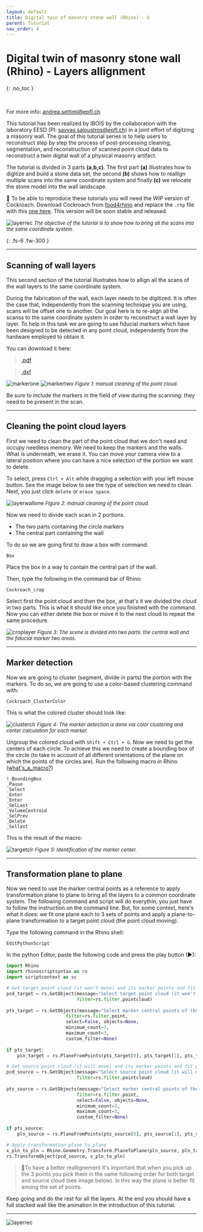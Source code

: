 ```yaml
---
layout: default
title: Digital twin of masonry stone wall (Rhino) - b
parent: Tutorial
nav_order: 4
---
```


# Digital twin of masonry stone wall (Rhino) - Layers allignment
{: .no_toc }

<br />

For more info: [andrea.settimi@epfl.ch](andrea.settimi@epfl.ch)

This tutorial has been realized by IBOIS by the collaboration with the laboratory EESD (PI: [savvas.saloustros@epfl.ch](savvas.saloustros@epfl.ch)) in a joint effort of digitzing a masonry wall. The goal of this tutorial series is to help users to reconstruct step by step the process of post-processing cleaning, segmentation, and reconstruction of scanned point cloud data to reconstruct a twin digital wall of a physical masonry artifact.

The tutorial is divided in 3 parts **(a,b,c)**. The first part **(a)** illustrates how to digitize and build a stone data set, the second **(b)** shows how to reallign multiple scans into the same coordinate system and finally **(c)** we relocate the stone model into the wall landscape.

💬 To be able to reproduce these tutorials you will need the *WIP* version of Cockroach. Download Cockroach from [food4rhino](https://www.food4rhino.com/en/app/cockroach) and replace the `.rhp` file with this [one here](https://minhaskamal.github.io/DownGit/#/home?url=https://github.com/ibois-epfl/Cockroach-documentation/blob/docu-alpha/assets/fjoint/Cockroach.rhp). This version will be soon stable and released.

![layerrec](https://github.com/ibois-epfl/Cockroach-documentation/blob/docu-alpha/img/layer_reconstruction.gif?raw=true)
 <font size="2"><i> The objective of the tutorial is to show how to bring all the scans into the same coordinate system. </i></font>

{: .fs-6 .fw-300 }

---

## Scanning of wall layers

This second section of the tutorial illustrates how to allign all the scans of the wall layers to the same coordinate system.

During the fabrication of the wall, each layer needs to be digitized. It is often the case that, independently from the scanning technique you are using, scans will be offset one to another. Our goal here is to re-align all the scanss to the same coordinate system in order to reconstruct a wall layer by layer. To help in this task we are going to use fiducial markers which have been designed to be detected in any point cloud, independently from the hardware employed to obtain it.

You can download it here:

> [.pdf](https://downgit.github.io/#/home?url=https://github.com/ibois-epfl/Cockroach-documentation/blob/docu-alpha/assets/fjoint/cloud_marker.dxf)

> [.dxf](https://downgit.github.io/#/home?url=https://github.com/ibois-epfl/Cockroach-documentation/blob/docu-alpha/assets/fjoint/cloud_marker.pdf)

![markerone](https://github.com/ibois-epfl/Cockroach-documentation/blob/docu-alpha/img/snapper111.PNG?raw=true)
![markertwo](https://github.com/ibois-epfl/Cockroach-documentation/blob/docu-alpha/img/snapper222.PNG?raw=true)
 <font size="2"><i> Figure 1: manual cleaning of the point cloud. </i></font>

Be sure to include the markers in the field of view during the scanning: they need to be present in the scan.

---

## Cleaning the point cloud layers

First we need to clean the part of the point cloud that we don't need and occupy needless memory. We need to keep the markers and the walls. What is underneath, we erase it. You can move your camera view to a lateral position where you can have a nice selection of the portion we want to delete. 

To select, press `Ctrl + Alt` while dragging a selection with your left mouse button. See the image below to see the type of selection we need to clean. Next, you just click `delete` or `erase space`.

![layerwallone](https://github.com/ibois-epfl/Cockroach-documentation/blob/docu-alpha/img/layer_1.PNG?raw=true)
 <font size="2"><i> Figure 2: manual cleaning of the point cloud. </i></font>

 Now we need to divide each scan in 2 portions. 

* The two parts containing the circle markers
* The central part containing the wall

To do so we are going first to draw a box with command:
```Terminal
Box
```
Place the box in a way to contain the central part of the wall. 

Then, type the following in the command bar of Rhino:
```Terminal
Cockroach_crop
```
Select first the point cloud and then the box, at that's it we divided the cloud in two parts. This is what it should like once you finished with the command. Now you can either delete the box or move it to the next cloud to repeat the same procedure.

![croplayer](https://github.com/ibois-epfl/Cockroach-documentation/blob/docu-alpha/img/croping_layer.gif?raw=true)
 <font size="2"><i> Figure 3: The scene is divided into two parts: the central wall and the fiducial marker two areas. </i></font>

---

## Marker detection

Now we are going to cluster (segment, divide in parts) the portion with the markers. To do so, we are going to use a color-based clustering command with:
```
Cockroach_ClusterColor
```
This is what the colored cluster should look like:

![clusterclr](https://github.com/ibois-epfl/Cockroach-documentation/blob/docu-alpha/img/cluster_color.PNG?raw=true)
 <font size="2"><i> Figure 4: The marker detection is done via color clustering and center calculation for each marker. </i></font>

Ungroup the colored cloud with `Shift + Ctrl + G`. Now we need to get the centers of each circle. To achieve this we need to create a bounding box of the circle (to take in account of all different orientations of the plane on which the points of the circles are). Run the following macro in Rhino ([what's_a_macro?](https://wiki.mcneel.com/rhino/basicmacros))

```terminal
!_BoundingBox
_Pause
_Select
_Enter
_Enter
_SelLast
_VolumeCentroid
_SelPrev
_Delete
_Sellast
```
This is the result of the macro:

![targetclr](https://github.com/ibois-epfl/Cockroach-documentation/blob/docu-alpha/img/markeridentified.PNG?raw=true)
 <font size="2"><i> Figure 5: Identification of the marker center. </i></font>

---

## Transformation plane to plane

Now we need to use the marker central points as a reference to apply transformation plane to plane to bring all the layers to a common coordinate system. The following command and script will do everythin, you just have to follow the instruction on the command line. But, for some context, here's what it does: we fit one plane each to 3 sets of points and apply a plane-to-plane transformation to a target point cloud (the point cloud moving).

Type the following command in the Rhino shell:
```Terminal
EditPythonScript
```
In the python Editor, paste the following code and press the play button (▶):

```python
import Rhino
import rhinoscriptsyntax as rs
import scriptcontext as sc

# Get target point cloud (it won't move) and its marker points and fit plane
pcd_target = rs.GetObject(message="Select target point cloud (it won't move)",
                          filter=rs.filter.pointcloud)
                          
pts_target = rs.GetObjects(message="Select marker central points of the target layer",
                      filter=rs.filter.point, 
                      select=False, objects=None, 
                      minimum_count=3, 
                      maximum_count=3, 
                      custom_filter=None)
                      
if pts_target:
    pln_target = rs.PlaneFromPoints(pts_target[0], pts_target[1], pts_target[2])

# Get source point cloud (it will move) and its marker points and fit plane
pcd_source = rs.GetObject(message="Select source point cloud (it will move)",
                          filter=rs.filter.pointcloud)
                          
pts_source = rs.GetObjects(message="Select marker central points of the source layer", 
                          filter=rs.filter.point,
                          select=False, objects=None, 
                          minimum_count=3, 
                          maximum_count=3, 
                          custom_filter=None)
                          
if pts_source:
    pln_source = rs.PlaneFromPoints(pts_source[0], pts_source[1], pts_source[2])

# Apply transformation plane to plane
x_pln_to_pln = Rhino.Geometry.Transform.PlaneToPlane(pln_source, pln_target)
rs.TransformObject(pcd_source, x_pln_to_pln)

```

> 🔑To have a better reallignement it's important that when you pick up the 3 points you pick them in the same following order for both target and source cloud (see image below). In this way the plane is better fit among the set of points.

Keep going and do the rest for all the layers. At the end you should have a full stacked wall like the animation in the introduction of this tutorial.

---

![layerrec](https://github.com/ibois-epfl/Cockroach-documentation/blob/docu-alpha/img/layer_reconstruction.gif?raw=true)